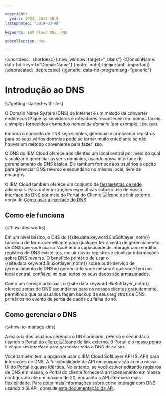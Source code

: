 ```yaml
---

copyright:
  years: 1994, 2017-2019
lastupdated: "2019-03-08"

keywords: IBM Cloud DNS, DNS

subcollection: dns

---
```


{:shortdesc: .shortdesc}
{:new_window: target="_blank"}
{:DomainName: data-hd-keyref="DomainName"}
{:note: .note}
{:important: .important}
{:deprecated: .deprecated}
{:generic: data-hd-programlang="generic"}

# Introdução ao DNS
{:#getting-started-with-dns}

O Domain Name System (DNS) da Internet é um método de converter endereços IP que os servidores e roteadores reconhecem em nomes fáceis e simples fornecidos chamados _nomes de domínio_ (por exemplo, `ibm.com`).

Embora o conceito de DNS seja simples, gerenciar e armazenar registros para os seus vários domínios pode se tornar muito entediante se não houver um método conveniente para fazer isso.

O DNS do IBM Cloud oferece aos clientes um local central por meio do qual visualizar e gerenciar os seus domínios, usando nossa interface de gerenciamento de DNS básica. Ele também fornece aos usuários a opção para gerenciar DNS reverso e secundário no mesmo local, livre de encargos.

O IBM Cloud também oferece um conjunto de [ferramentas de rede](/docs/infrastructure/network-tools?topic=network-tools-gettingstarted-with-network-tools#gettingstarted-with-network-tools) adicionais. Para obter instruções específicas sobre o uso de nossa interface do DNS por meio do [Portal do Cliente ![Ícone de link externo](../../icons/launch-glyph.svg "Ícone de link externo")](https://{DomainName}/), consulte [Como usar a interface do DNS](/docs/infrastructure/dns?topic=dns-how-to-use-the-dns-interface).

## Como ele funciona
{:#how-dns-works}

Em um nível básico, o DNS do {{site.data.keyword.BluSoftlayer_notm}} funciona de forma semelhante para qualquer ferramenta de gerenciamento de DNS que você usaria. Você tem a capacidade de interagir com e editar registros de DNS existentes, incluir novos registros e atualizar informações sobre DNS reverso. O benefício primário de usar o {{site.data.keyword.BluSoftlayer_notm}} sobre outro serviço de gerenciamento de DNS ou gerenciá-lo você mesmo é que você tem um local central, confiável no qual todos os seus dados são armazenados.

Como um serviço adicional, o {{site.data.keyword.BluSoftlayer_notm}} oferece zonas de DNS secundárias para os nossos clientes gratuitamente, permitindo que os usuários façam backup de seus registros de DNS primários no evento de perda de dados ou falha do nó.

## Como gerenciar o DNS
{:#how-to-manage-dns}

A maioria dos usuários gerencia o DNS primário, reverso e secundário usando o [Portal do cliente ![Ícone de link externo](../../icons/launch-glyph.svg "Ícone de link externo")](https://{DomainName}/). O Portal é o nosso ponto e clique em interface para gerenciar todo o DNS de coisas.

Você também tem a opção de usar o IBM Cloud SoftLayer API (SLAPI) para interações de DNS. A funcionalidade da API em comparação com a nossa UI do Portal é quase idêntica. No entanto, se você estiver editando registros de DNS em massa, o Portal do cliente fornecerá armazenamento em massa configurado até um máximo de 20, enquanto a API oferecerá mais flexibilidade. Para obter mais informações sobre como interagir com DNS usando o SLAPI, consulte [esta documentação da API](/docs/infrastructure/dns?topic=dns-getting-started-with-the-dns-api).


